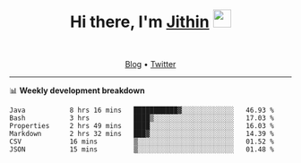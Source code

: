 <h1 align="center">Hi there, I'm <a href="https://jithset.github.io/" target="_blank">Jithin</a> <img
src="https://github.com/blackcater/blackcater/raw/main/images/Hi.gif" height="32" /></h1>

<br />

<p align="center">
  <a href="https://jithset.github.io">Blog</a> •
  <a href="https://twitter.com/jithset">Twitter</a>
</p>

---

📊 **Weekly development breakdown**

<!--START_SECTION:waka-->

```text
Java           8 hrs 16 mins   ███████████▓░░░░░░░░░░░░░   46.93 %
Bash           3 hrs           ████▒░░░░░░░░░░░░░░░░░░░░   17.03 %
Properties     2 hrs 49 mins   ████░░░░░░░░░░░░░░░░░░░░░   16.03 %
Markdown       2 hrs 32 mins   ███▓░░░░░░░░░░░░░░░░░░░░░   14.39 %
CSV            16 mins         ▒░░░░░░░░░░░░░░░░░░░░░░░░   01.52 %
JSON           15 mins         ▒░░░░░░░░░░░░░░░░░░░░░░░░   01.48 %
```

<!--END_SECTION:waka-->

